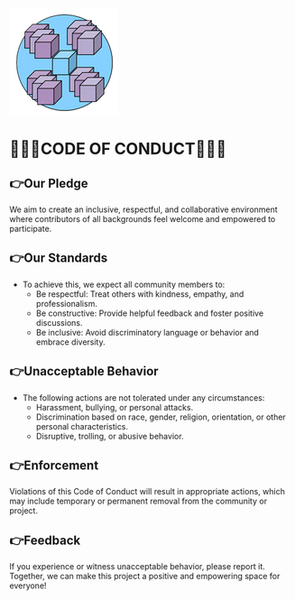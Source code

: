 ![logo](/Images/logo.png)
# 🤍🩵💜CODE OF CONDUCT💜🩵🤍

## 👉Our Pledge
We aim to create an inclusive, respectful, and collaborative environment where contributors of all backgrounds feel welcome and empowered to participate.

## 👉Our Standards

- To achieve this, we expect all community members to:
    - Be respectful: Treat others with kindness, empathy, and professionalism.
    - Be constructive: Provide helpful feedback and foster positive discussions.
    - Be inclusive: Avoid discriminatory language or behavior and embrace diversity.

## 👉Unacceptable Behavior

- The following actions are not tolerated under any circumstances:
    - Harassment, bullying, or personal attacks.
    - Discrimination based on race, gender, religion, orientation, or other personal characteristics.
    - Disruptive, trolling, or abusive behavior.

## 👉Enforcement

Violations of this Code of Conduct will result in appropriate actions, which may include temporary or permanent removal from the community or project.

## 👉Feedback

If you experience or witness unacceptable behavior, please report it.
Together, we can make this project a positive and empowering space for everyone!